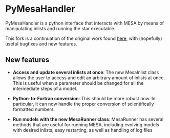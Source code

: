 # PyMesaHandler
PyMesaHandler is a python interface that interacts with MESA by means of manipulating inlists and running the star executable.

This fork is a continuation of the original work found [here](https://github.com/muma7490/PyMesaHandler), 
with (hopefully) useful bugfixes and new features.

## New features
- **Access and update several inlists at once**: The new MesaInlist class allows the user to access and edit an arbitrary amount of inlists at once. This is useful when a parameter should be changed for all the intermediate steps of a model.
- **Python-to-Fortran conversion**: This should be more robust now. In particular, it can now handle the proper conversion of scientifically formatted numbers.

- **Run models with the new MesaRunner class**: MesaRunner has several methods that are useful for running MESA, including evolving models with desired inlists, easy restarting, as well as handling of log files
